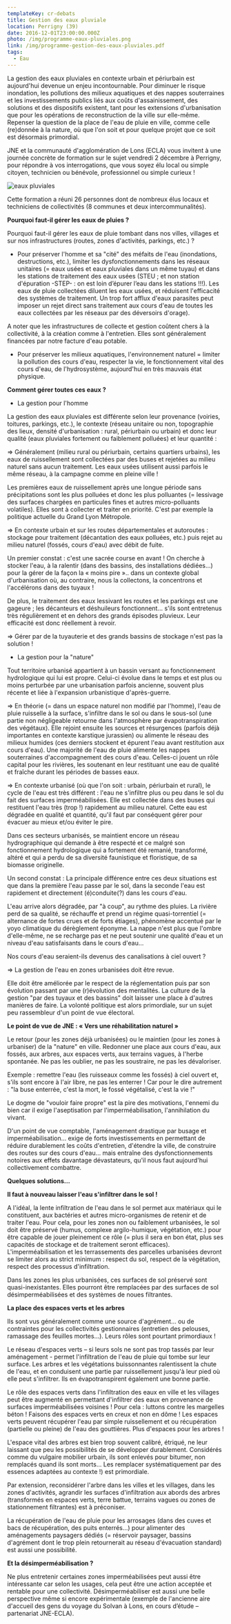 ```yaml
---
templateKey: cr-debats
title: Gestion des eaux pluviale
location: Perrigny (39)
date: 2016-12-01T23:00:00.000Z
photo: /img/programme-eaux-pluviales.png
link: /img/programme-gestion-des-eaux-pluviales.pdf
tags:
  - Eau
---
```

La gestion des eaux pluviales en contexte urbain et périurbain est aujourd'hui devenue un enjeu incontournable. Pour diminuer le risque inondation, les pollutions des milieux aquatiques et des nappes souterraines et les investissements publics liés aux coûts d'assainissement, des solutions et des dispositifs existent, tant pour les extensions d'urbanisation que pour les opérations de reconstruction de la ville sur elle-même. Repenser la question de la place de l'eau de pluie en ville, comme celle (re)donnée à la nature, où que l'on soit et pour quelque projet que ce soit est désormais primordial.

JNE et la communauté d'agglomération de Lons (ECLA) vous invitent à une journée concrète de formation sur le sujet vendredi 2 décembre à Perrigny, pour répondre à vos interrogations, que vous soyez élu local ou simple citoyen, technicien ou bénévole, professionnel ou simple curieux !

![eaux pluviales](/img/photo-progres-eaux-pluviales.jpg?nf_resize=fit&w=400#img-center "eaux pluviales")

Cette formation a réuni 26 personnes dont de nombreux élus locaux et techniciens de collectivités (8 communes et deux intercommunalités).

**Pourquoi faut-il gérer les eaux de pluies ?**

Pourquoi faut-il gérer les eaux de pluie tombant dans nos villes, villages et sur nos infrastructures (routes, zones d'activités, parkings, etc.) ?

* Pour préserver l'homme et sa "cité" des méfaits de l'eau (inondations, destructions, etc.), limiter les dysfonctionnements dans les réseaux unitaires (= eaux usées et eaux pluviales dans un même tuyau) et dans les stations de traitement des eaux usées (STEU ; et non station d'épuration -STEP- : on est loin d’épurer l’eau dans les stations !!!). Les eaux de pluie collectées diluent les eaux usées, et réduisent l'efficacité des systèmes de traitement. Un trop fort afflux d'eaux parasites peut imposer un rejet direct sans traitement aux cours d'eau de toutes les eaux collectées par les réseaux par des déversoirs d'orage).

A noter que les infrastructures de collecte et gestion coûtent chers à la collectivité, à la création comme à l'entretien. Elles sont généralement financées par notre facture d'eau potable.

* Pour préserver les milieux aquatiques, l'environnement naturel = limiter la pollution des cours d'eau, respecter la vie, le fonctionnement vital des cours d'eau, de l'hydrosystème, aujourd'hui en très mauvais état physique.

**Comment gérer toutes ces eaux ?**

* La gestion pour l'homme

La gestion des eaux pluviales est différente selon leur provenance (voiries, toitures, parkings, etc.), le contexte (réseau unitaire ou non, topographie des lieux, densité d'urbanisation : rural, périurbain ou urbain) et donc leur qualité (eaux pluviales fortement ou faiblement polluées) et leur quantité :

\=> Généralement (milieu rural ou périurbain, certains quartiers urbains), les eaux de ruissellement sont collectées par des buses et rejetées au milieu naturel sans aucun traitement. Les eaux usées utilisent aussi parfois le même réseau, à la campagne comme en pleine ville !

Les premières eaux de ruissellement après une longue période sans précipitations sont les plus polluées et donc les plus polluantes (= lessivage des surfaces chargées en particules fines et autres micro-polluants volatiles). Elles sont à collecter et traiter en priorité. C'est par exemple la politique actuelle du Grand Lyon Métropole.

\=> En contexte urbain et sur les routes départementales et autoroutes : stockage pour traitement (décantation des eaux polluées, etc.) puis rejet au milieu naturel (fossés, cours d'eau) avec débit de fuite.

Un premier constat : c'est une sacrée course en avant ! On cherche à stocker l'eau, à la ralentir (dans des bassins, des installations dédiées...) pour la gérer de la façon la « moins pire ».. dans un contexte global d'urbanisation où, au contraire, nous la collectons, la concentrons et l'accélérons dans des tuyaux !

De plus, le traitement des eaux lessivant les routes et les parkings est une gageure ; les décanteurs et déshuileurs fonctionnent... s'ils sont entretenus très régulièrement et en dehors des grands épisodes pluvieux. Leur efficacité est donc réellement à revoir.

\=> Gérer par de la tuyauterie et des grands bassins de stockage n'est pas la solution !

* La gestion pour la "nature"

Tout territoire urbanisé appartient à un bassin versant au fonctionnement hydrologique qui lui est propre. Celui-ci évolue dans le temps et est plus ou moins perturbée par une urbanisation parfois ancienne, souvent plus récente et liée à l'expansion urbanistique d'après-guerre.

\=> En théorie (= dans un espace naturel non modifié par l'homme), l'eau de pluie ruisselle à la surface, s'infiltre dans le sol ou dans le sous-sol (une partie non négligeable retourne dans l'atmosphère par évapotranspiration des végétaux). Elle rejoint ensuite les sources et résurgences (parfois déjà importantes en contexte karstique jurassien) ou alimente le réseau des milieux humides (ces derniers stockent et épurent l'eau avant restitution aux cours d'eau). Une majorité de l'eau de pluie alimente les nappes souterraines d'accompagnement des cours d'eau. Celles-ci jouent un rôle capital pour les rivières, les soutenant en leur restituant une eau de qualité et fraîche durant les périodes de basses eaux.

\=> En contexte urbanisé (où que l'on soit : urbain, périurbain et rural), le cycle de l'eau est très différent : l'eau ne s'infiltre plus ou peu dans le sol du fait des surfaces imperméabilisées. Elle est collectée dans des buses qui restituent l'eau très (trop !) rapidement au milieu naturel. Cette eau est dégradée en qualité et quantité, qu'il faut par conséquent gérer pour évacuer au mieux et/ou éviter le pire.

Dans ces secteurs urbanisés, se maintient encore un réseau hydrographique qui demande à être respecté et ce malgré son fonctionnement hydrologique qui a fortement été remanié, transformé, altéré et qui a perdu de sa diversité faunistique et floristique, de sa biomasse originelle.

Un second constat : La principale différence entre ces deux situations est que dans la première l'eau passe par le sol, dans la seconde l'eau est rapidement et directement (é)conduite(?) dans les cours d'eau.

L'eau arrive alors dégradée, par "à coup", au rythme des pluies. La rivière perd de sa qualité, se réchauffe et prend un régime quasi-torrentiel (= alternance de fortes crues et de forts étiages), phénomène accentué par le yoyo climatique du dérèglement éponyme. La nappe n'est plus que l'ombre d'elle-même, ne se recharge pas et ne peut soutenir une qualité d'eau et un niveau d'eau satisfaisants dans le cours d'eau...

Nos cours d'eau seraient-ils devenus des canalisations à ciel ouvert ?

\=> La gestion de l'eau en zones urbanisées doit être revue.

Elle doit être améliorée par le respect de la réglementation puis par son évolution passant par une (r)évolution des mentalités. La culture de la gestion "par des tuyaux et des bassins" doit laisser une place à d'autres manières de faire. La volonté politique est alors primordiale, sur un sujet peu rassembleur d'un point de vue électoral.

**Le point de vue de JNE : « Vers une réhabilitation naturel »**

Le retour (pour les zones déjà urbanisées) ou le maintien (pour les zones à urbaniser) de la "nature" en ville. Redonner une place aux cours d'eau, aux fossés, aux arbres, aux espaces verts, aux terrains vagues, à l'herbe spontanée. Ne pas les oublier, ne pas les soustraire, ne pas les dévaloriser.

Exemple : remettre l'eau (les ruisseaux comme les fossés) à ciel ouvert et, s'ils sont encore à l'air libre, ne pas les enterrer ! Car pour le dire autrement : "la buse enterrée, c'est la mort, le fossé végétalisé, c'est la vie !"

Le dogme de "vouloir faire propre" est la pire des motivations, l'ennemi du bien car il exige l'aseptisation par l'imperméabilisation, l'annihilation du vivant.

D'un point de vue comptable, l'aménagement drastique par busage et imperméabilisation... exige de forts investissements en permettant de réduire durablement les coûts d'entretien, d'étendre la ville, de construire des routes sur des cours d'eau... mais entraîne des dysfonctionnements notoires aux effets davantage dévastateurs, qu'il nous faut aujourd'hui collectivement combattre.

**Quelques solutions…**

**Il faut à nouveau laisser l'eau s'infiltrer dans le sol !**

A l'idéal, la lente infiltration de l'eau dans le sol permet aux matériaux qui le constituent, aux bactéries et autres micro-organismes de retenir et de traiter l'eau. Pour cela, pour les zones non ou faiblement urbanisées, le sol doit être préservé (humus, complexe argilo-humique, végétation, etc.) pour être capable de jouer pleinement ce rôle (= plus il sera en bon état, plus ses capacités de stockage et de traitement seront efficaces). L'imperméabilisation et les terrassements des parcelles urbanisées devront se limiter alors au strict minimum : respect du sol, respect de la végétation, respect des processus d'infiltration.

Dans les zones les plus urbanisées, ces surfaces de sol préservé sont quasi-inexistantes. Elles pourront être remplacées par des surfaces de sol désimperméabilisées et des systèmes de noues filtrantes.

**La place des espaces verts et les arbres**

Ils sont vus généralement comme une source d'agrément… ou de contraintes pour les collectivités gestionnaires (entretien des pelouses, ramassage des feuilles mortes...). Leurs rôles sont pourtant primordiaux !

Le réseau d'espaces verts – si leurs sols ne sont pas trop tassés par leur aménagement - permet l'infiltration de l'eau de pluie qui tombe sur leur surface. Les arbres et les végétations buissonnantes ralentissent la chute de l'eau, et en conduisent une partie par ruissellement jusqu'à leur pied où elle peut s'infiltrer. Ils en évapotranspirent également une bonne partie.

Le rôle des espaces verts dans l'infiltration des eaux en ville et les villages peut être augmenté en permettant d'infiltrer des eaux en provenance de surfaces imperméabilisées voisines ! Pour cela : luttons contre les margelles béton ! Faisons des espaces verts en creux et non en dôme ! Les espaces verts peuvent récupérer l'eau par simple ruissellement et ou récupération (partielle ou pleine) de l'eau des gouttières. Plus d'espaces pour les arbres !

L'espace vital des arbres est bien trop souvent calibré, étriqué, ne leur laissant que peu les possibilités de se développer durablement. Considérés comme du vulgaire mobilier urbain, ils sont enlevés pour bitumer, non remplacés quand ils sont morts... Les remplacer systématiquement par des essences adaptées au contexte !) est primordiale.

Par extension, reconsidérer l'arbre dans les villes et les villages, dans les zones d'activités, agrandir les surfaces d'infiltration aux abords des arbres (transformés en espaces verts, terre battue, terrains vagues ou zones de stationnement filtrantes) est à préconiser.

La récupération de l'eau de pluie pour les arrosages (dans des cuves et bacs de récupération, des puits enterrés...) pour alimenter des aménagements paysagers dédiés (= réservoir paysager, bassins d'agrément dont le trop plein retournerait au réseau d'évacuation standard) est aussi une possibilité.

**Et la désimperméabilisation ?**

Ne plus entretenir certaines zones imperméabilisées peut aussi être intéressante car selon les usages, cela peut être une action acceptée et rentable pour une collectivité. Désimperméabiliser est aussi une belle perspective même si encore expérimentale (exemple de l'ancienne aire d'accueil des gens du voyage du Solvan à Lons, en cours d’étude – partenariat JNE-ECLA).